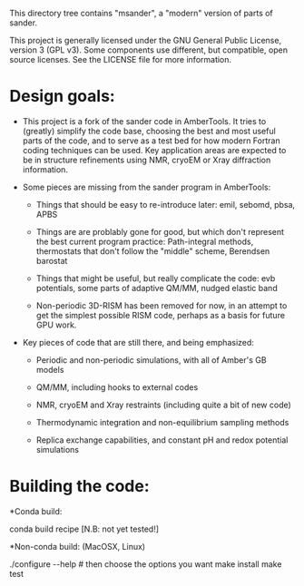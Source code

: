 
This directory tree contains "msander", a "modern" version of parts of
sander.

This project is generally licensed under the GNU General Public License,
version 3 (GPL v3).  Some components use different, but compatible, open
source licenses.  See the LICENSE file for more information.

# Design goals:

* This project is a fork of the sander code in AmberTools.  It tries to
(greatly) simplify the code base, choosing the best and most useful parts of
the code, and to serve as a test bed for how modern Fortran coding techniques
can be used.  Key application areas are expected to be in structure
refinements using NMR, cryoEM or Xray diffraction information.

* Some pieces are missing from the sander program in AmberTools:

  * Things that should be easy to re-introduce later: emil, sebomd, pbsa, APBS

  * Things are are problably gone for good, but which don't represent the best
current program practice: Path-integral methods, thermostats that don't follow
the "middle" scheme, Berendsen barostat

  * Things that might be useful, but really complicate the code: evb
potentials, some parts of adaptive QM/MM, nudged elastic band

  * Non-periodic 3D-RISM has been removed for now, in an attempt to get the
simplest possible RISM code, perhaps as a basis for future GPU work.

* Key pieces of code that are still there, and being emphasized:

  * Periodic and non-periodic simulations, with all of Amber's GB models

  * QM/MM, including hooks to external codes

  * NMR, cryoEM and Xray restraints (including quite a bit of new code)

  * Thermodynamic integration and non-equilibrium sampling methods

  * Replica exchange capabilities, and constant pH and redox potential
simulations

# Building the code:

*Conda build:

   conda build recipe  [N.B: not yet tested!]

*Non-conda build:  (MacOSX, Linux)

   ./configure --help   #  then choose the options you want
   make install
   make test

